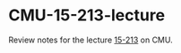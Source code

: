 # CMU-15-213-lecture
Review notes for the lecture [15-213](https://www.cs.cmu.edu/afs/cs/academic/class/15213-f15/www/schedule.html) on CMU.
